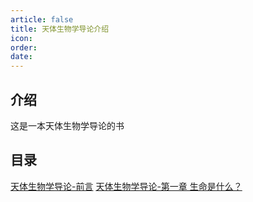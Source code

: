 ```yaml
---
article: false
title: 天体生物学导论介绍
icon: 
order: 
date:
---
```

## 介绍
这是一本天体生物学导论的书

## 目录
[天体生物学导论-前言](./astrobio-i0)
[天体生物学导论-第一章 生命是什么？](./astrobio-i1)
